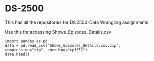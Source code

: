 # DS-2500
This has all the repositories for DS 2500-Data Wrangling assignments. 

Use this for accessing Shows_Episodes_Details.csv

```
import pandas as pd
data = pd.read_csv("Shows_Episodes_Details.csv.zip", compression="zip", encoding="cp1252")
data.head()
```
